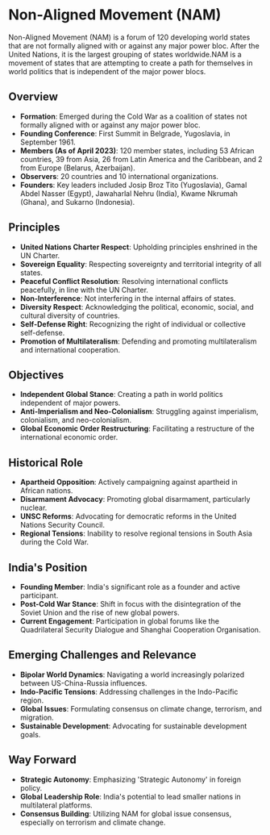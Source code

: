 # Non-Aligned Movement (NAM)

Non-Aligned Movement (NAM) is a forum of 120 developing world states that are not formally aligned with or against any major power bloc. After the United Nations, it is the largest grouping of states worldwide.NAM is a movement of states that are attempting to create a path for themselves in world politics that is independent of the major power blocs.

## Overview
- **Formation**: Emerged during the Cold War as a coalition of states not formally aligned with or against any major power bloc.
- **Founding Conference**: First Summit in Belgrade, Yugoslavia, in September 1961.
- **Members (As of April 2023)**: 120 member states, including 53 African countries, 39 from Asia, 26 from Latin America and the Caribbean, and 2 from Europe (Belarus, Azerbaijan).
- **Observers**: 20 countries and 10 international organizations.
- **Founders**: Key leaders included Josip Broz Tito (Yugoslavia), Gamal Abdel Nasser (Egypt), Jawaharlal Nehru (India), Kwame Nkrumah (Ghana), and Sukarno (Indonesia).

## Principles
- **United Nations Charter Respect**: Upholding principles enshrined in the UN Charter.
- **Sovereign Equality**: Respecting sovereignty and territorial integrity of all states.
- **Peaceful Conflict Resolution**: Resolving international conflicts peacefully, in line with the UN Charter.
- **Non-Interference**: Not interfering in the internal affairs of states.
- **Diversity Respect**: Acknowledging the political, economic, social, and cultural diversity of countries.
- **Self-Defense Right**: Recognizing the right of individual or collective self-defense.
- **Promotion of Multilateralism**: Defending and promoting multilateralism and international cooperation.

## Objectives
- **Independent Global Stance**: Creating a path in world politics independent of major powers.
- **Anti-Imperialism and Neo-Colonialism**: Struggling against imperialism, colonialism, and neo-colonialism.
- **Global Economic Order Restructuring**: Facilitating a restructure of the international economic order.

## Historical Role
- **Apartheid Opposition**: Actively campaigning against apartheid in African nations.
- **Disarmament Advocacy**: Promoting global disarmament, particularly nuclear.
- **UNSC Reforms**: Advocating for democratic reforms in the United Nations Security Council.
- **Regional Tensions**: Inability to resolve regional tensions in South Asia during the Cold War.

## India's Position
- **Founding Member**: India's significant role as a founder and active participant.
- **Post-Cold War Stance**: Shift in focus with the disintegration of the Soviet Union and the rise of new global powers.
- **Current Engagement**: Participation in global forums like the Quadrilateral Security Dialogue and Shanghai Cooperation Organisation.

## Emerging Challenges and Relevance
- **Bipolar World Dynamics**: Navigating a world increasingly polarized between US-China-Russia influences.
- **Indo-Pacific Tensions**: Addressing challenges in the Indo-Pacific region.
- **Global Issues**: Formulating consensus on climate change, terrorism, and migration.
- **Sustainable Development**: Advocating for sustainable development goals.

## Way Forward
- **Strategic Autonomy**: Emphasizing 'Strategic Autonomy' in foreign policy.
- **Global Leadership Role**: India's potential to lead smaller nations in multilateral platforms.
- **Consensus Building**: Utilizing NAM for global issue consensus, especially on terrorism and climate change.

